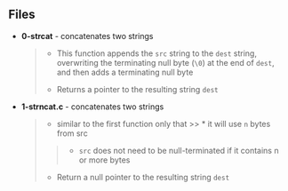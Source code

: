 ## Files
* **0-strcat** - concatenates two strings
    > * This function appends the `src` string to the `dest` string, overwriting the terminating null byte (`\0`) at the end of `dest`, and then adds a terminating null byte
    > - Returns a pointer to the resulting string `dest`
* **1-strncat.c** - concatenates two strings
    > * similar to the first function only that
        >> * it will use `n` bytes from src
	>> * `src` does not need to be null-terminated if it contains n or more bytes
    > - Return a null pointer to the resulting string `dest`
